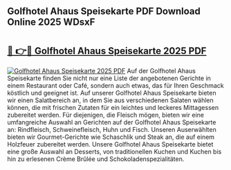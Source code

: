 ## Golfhotel Ahaus Speisekarte PDF Download Online 2025 WDsxF

# <h2><a href="http://gc8ugc.nevu.top/?p=Golfhotel+Ahaus+Speisekarte">🔗 👉🔴 Golfhotel Ahaus Speisekarte 2025 PDF</a></h2>

[![Golfhotel Ahaus Speisekarte 2025 PDF](https://i.imgur.com/dBaPXMq.png)](http://gc8ugc.nevu.top/?p=Golfhotel+Ahaus+Speisekarte)
Auf der Golfhotel Ahaus Speisekarte finden Sie nicht nur eine Liste der angebotenen Gerichte in einem Restaurant oder Café, sondern auch etwas, das für Ihren Geschmack köstlich und geeignet ist. Auf unserer Golfhotel Ahaus Speisekarte bieten wir einen Salatbereich an, in dem Sie aus verschiedenen Salaten wählen können, die mit frischen Zutaten für ein leichtes und leckeres Mittagessen zubereitet werden. Für diejenigen, die Fleisch mögen, bieten wir eine umfangreiche Auswahl an Gerichten auf der Golfhotel Ahaus Speisekarte an: Rindfleisch, Schweinefleisch, Huhn und Fisch. Unseren Auserwählten bieten wir Gourmet-Gerichte wie Schaschlik und Steak an, die auf einem Holzfeuer zubereitet werden. Unsere Golfhotel Ahaus Speisekarte bietet eine große Auswahl an Desserts, von traditionellen Kuchen und Kuchen bis hin zu erlesenen Crème Brûlée und Schokoladenspezialitäten.
